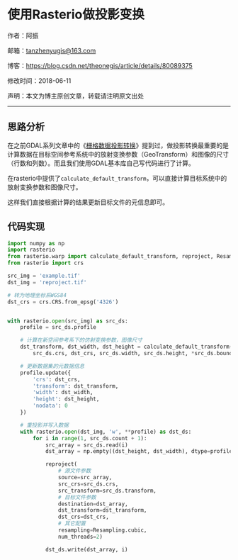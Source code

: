 # 使用Rasterio做投影变换

作者：阿振

邮箱：tanzhenyugis@163.com

博客：<https://blog.csdn.net/theonegis/article/details/80089375>

修改时间：2018-06-11

声明：本文为博主原创文章，转载请注明原文出处

---

## 思路分析

在之前GDAL系列文章中的《[栅格数据投影转换](https://blog.csdn.net/theonegis/article/details/80543988)》提到过，做投影转换最重要的是计算数据在目标空间参考系统中的放射变换参数（GeoTransform）和图像的尺寸（行数和列数）。而且我们使用GDAL基本库自己写代码进行了计算。

在rasterio中提供了`calculate_default_transform`，可以直接计算目标系统中的放射变换参数和图像尺寸。

这样我们直接根据计算的结果更新目标文件的元信息即可。

## 代码实现

```Python
import numpy as np
import rasterio
from rasterio.warp import calculate_default_transform, reproject, Resampling
from rasterio import crs

src_img = 'example.tif'
dst_img = 'reproject.tif'

# 转为地理坐标系WGS84
dst_crs = crs.CRS.from_epsg('4326')


with rasterio.open(src_img) as src_ds:
    profile = src_ds.profile

    # 计算在新空间参考系下的仿射变换参数，图像尺寸
    dst_transform, dst_width, dst_height = calculate_default_transform(
        src_ds.crs, dst_crs, src_ds.width, src_ds.height, *src_ds.bounds)

    # 更新数据集的元数据信息
    profile.update({
        'crs': dst_crs,
        'transform': dst_transform,
        'width': dst_width,
        'height': dst_height,
        'nodata': 0
    })

    # 重投影并写入数据
    with rasterio.open(dst_img, 'w', **profile) as dst_ds:
        for i in range(1, src_ds.count + 1):
            src_array = src_ds.read(i)
            dst_array = np.empty((dst_height, dst_width), dtype=profile['dtype'])

            reproject(
                # 源文件参数
                source=src_array,
                src_crs=src_ds.crs,
                src_transform=src_ds.transform,
                # 目标文件参数
                destination=dst_array,
                dst_transform=dst_transform,
                dst_crs=dst_crs,
                # 其它配置
                resampling=Resampling.cubic,
                num_threads=2)

            dst_ds.write(dst_array, i)
```

